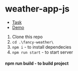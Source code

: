 # weather-app-js

- [Task](https://github.com/rolling-scopes-school/tasks/blob/master/tasks/fancy-weather.md)
- [Demo](https://weather-rss.netlify.com/)
1. Clone this repo
2. ``cd .\fancy-weather\``
3. ``npm i`` - to install dependecies
4. ``npm run start`` - to start server

#### npm run build - to build project
